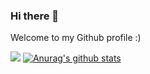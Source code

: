 ### Hi there 👋
Welcome to my Github profile :)


![](https://komarev.com/ghpvc/?username=RhysB&color=blue)
[![Anurag's github stats](https://github-readme-stats.vercel.app/api?username=rhysb)](https://github.com/anuraghazra/github-readme-stats)




<!--
**RhysB/rhysb** is a ✨ _special_ ✨ repository because its `README.md` (this file) appears on your GitHub profile.

Here are some ideas to get you started:

- 🔭 I’m currently working on ...
- 🌱 I’m currently learning ...
- 👯 I’m looking to collaborate on ...
- 🤔 I’m looking for help with ...
- 💬 Ask me about ...
- 📫 How to reach me: ...
- 😄 Pronouns: ...
- ⚡ Fun fact: ...
-->
